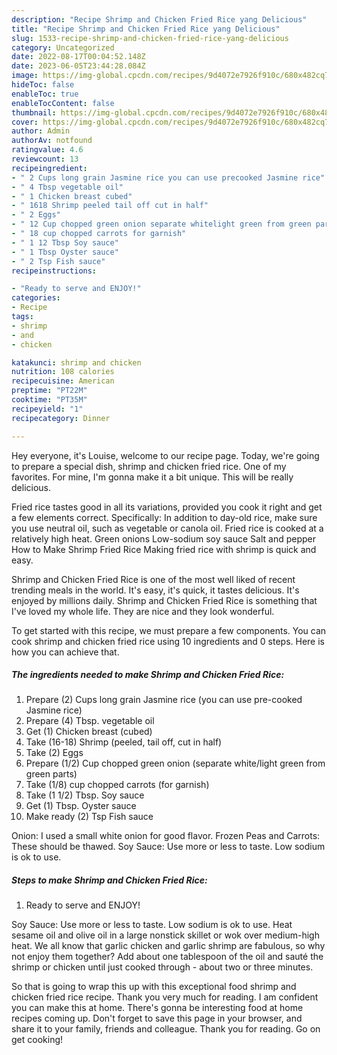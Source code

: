 ```yaml
---
description: "Recipe Shrimp and Chicken Fried Rice yang Delicious"
title: "Recipe Shrimp and Chicken Fried Rice yang Delicious"
slug: 1533-recipe-shrimp-and-chicken-fried-rice-yang-delicious
category: Uncategorized
date: 2022-08-17T00:04:52.148Z
date: 2023-06-05T23:44:28.084Z
image: https://img-global.cpcdn.com/recipes/9d4072e7926f910c/680x482cq70/shrimp-and-chicken-fried-rice-recipe-main-photo.jpg
hideToc: false
enableToc: true
enableTocContent: false
thumbnail: https://img-global.cpcdn.com/recipes/9d4072e7926f910c/680x482cq70/shrimp-and-chicken-fried-rice-recipe-main-photo.jpg
cover: https://img-global.cpcdn.com/recipes/9d4072e7926f910c/680x482cq70/shrimp-and-chicken-fried-rice-recipe-main-photo.jpg
author: Admin
authorAv: notfound
ratingvalue: 4.6
reviewcount: 13
recipeingredient:
- " 2 Cups long grain Jasmine rice you can use precooked Jasmine rice"
- " 4 Tbsp vegetable oil"
- " 1 Chicken breast cubed"
- " 1618 Shrimp peeled tail off cut in half"
- " 2 Eggs"
- " 12 Cup chopped green onion separate whitelight green from green parts"
- " 18 cup chopped carrots for garnish"
- " 1 12 Tbsp Soy sauce"
- " 1 Tbsp Oyster sauce"
- " 2 Tsp Fish sauce"
recipeinstructions:

- "Ready to serve and ENJOY!"
categories:
- Recipe
tags:
- shrimp
- and
- chicken

katakunci: shrimp and chicken 
nutrition: 108 calories
recipecuisine: American
preptime: "PT22M"
cooktime: "PT35M"
recipeyield: "1"
recipecategory: Dinner

---
```



Hey everyone, it's Louise, welcome to our recipe page. Today, we're going to prepare a special dish, shrimp and chicken fried rice. One of my favorites. For mine, I'm gonna make it a bit unique. This will be really delicious.

Fried rice tastes good in all its variations, provided you cook it right and get a few elements correct. Specifically: In addition to day-old rice, make sure you use neutral oil, such as vegetable or canola oil. Fried rice is cooked at a relatively high heat. Green onions Low-sodium soy sauce Salt and pepper How to Make Shrimp Fried Rice Making fried rice with shrimp is quick and easy.

Shrimp and Chicken Fried Rice is one of the most well liked of recent trending meals in the world. It's easy, it's quick, it tastes delicious. It's enjoyed by millions daily. Shrimp and Chicken Fried Rice is something that I've loved my whole life. They are nice and they look wonderful.


To get started with this recipe, we must prepare a few components. You can cook shrimp and chicken fried rice using 10 ingredients and 0 steps. Here is how you can achieve that.

<!--inarticleads1-->

##### The ingredients needed to make Shrimp and Chicken Fried Rice:

1. Prepare  (2) Cups long grain Jasmine rice (you can use pre-cooked Jasmine rice)
1. Prepare  (4) Tbsp. vegetable oil
1. Get  (1) Chicken breast (cubed)
1. Take  (16-18) Shrimp (peeled, tail off, cut in half)
1. Take  (2) Eggs
1. Prepare  (1/2) Cup chopped green onion (separate white/light green from green parts)
1. Take  (1/8) cup chopped carrots (for garnish)
1. Take  (1 1/2) Tbsp. Soy sauce
1. Get  (1) Tbsp. Oyster sauce
1. Make ready  (2) Tsp Fish sauce


Onion: I used a small white onion for good flavor. Frozen Peas and Carrots: These should be thawed. Soy Sauce: Use more or less to taste. Low sodium is ok to use. 

<!--inarticleads2-->

##### Steps to make Shrimp and Chicken Fried Rice:


1. Ready to serve and ENJOY!

Soy Sauce: Use more or less to taste. Low sodium is ok to use. Heat sesame oil and olive oil in a large nonstick skillet or wok over medium-high heat. We all know that garlic chicken and garlic shrimp are fabulous, so why not enjoy them together? Add about one tablespoon of the oil and sauté the shrimp or chicken until just cooked through - about two or three minutes. 

So that is going to wrap this up with this exceptional food shrimp and chicken fried rice recipe. Thank you very much for reading. I am confident you can make this at home. There's gonna be interesting food at home recipes coming up. Don't forget to save this page in your browser, and share it to your family, friends and colleague. Thank you for reading. Go on get cooking!
